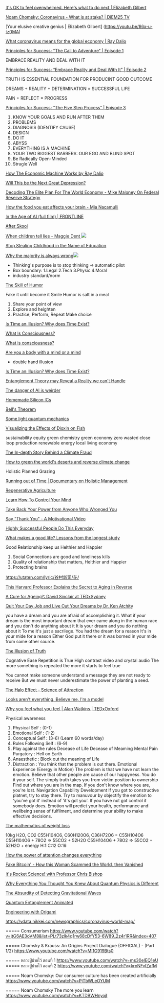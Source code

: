 
[It's OK to feel overwhelmed. Here's what to do next | Elizabeth Gilbert](https://www.youtube.com/watch?v=oNBvC25bxQU)

[Noam Chomsky: Coronavirus - What is at stake? | DiEM25 TV](https://www.youtube.com/watch?v=t-N3In2rLI4)

[Your elusive creative genius | Elizabeth Gilbert]
(https://youtu.be/86x-u-tz0MA)

[What coronavirus means for the global economy | Ray Dalio](https://www.youtube.com/watch?v=yrxYhv2O3wU)

[Principles for Success: "The Call to Adventure" | Episode 1](https://www.youtube.com/watch?v=dKz095P7LdU&list=PLykIL_1_MFWkWDDgvdZ6L7rsvKCKl-39j)

EMBRACE REALITY AND DEAL WITH IT

[Principles for Success: “Embrace Reality and Deal With It” | Episode 2](https://www.youtube.com/watch?v=Tfrrubw7pcE&list=PLykIL_1_MFWkWDDgvdZ6L7rsvKCKl-39j&index=2)

TRUTH IS ESSENTIAL FOUNDATION FOR PRODUCINT GOOD OUTCOME

DREAMS + REALITY + DETERMINATION = SUCCESSFUL LIFE

PAIN + REFLECT = PROGRESS

[Principles for Success: “The Five Step Process” | Episode 3](https://www.youtube.com/watch?v=ryD8lfSEGio)

1. KNOW YOUR GOALS AND RUN AFTER THEM
1. PROBLEMS 
1. DIAGNOSIS (IDENTIFY CAUSE)
1. DESIGN
1. DO IT
1. ABYSS
1. EVERYTHING IS A MACHINE
1. YOUR TWO BIGGEST BARRERS: OUR EGO AND BLIND SPOT
1. Be Radically Open-Minded
1. Strugle Well

[How The Economic Machine Works by Ray Dalio](https://www.youtube.com/watch?v=PHe0bXAIuk0)

[Will This be the Next Great Depression?](https://www.youtube.com/watch?v=jQ_Z-wZK5ps)

[Decoding The Elite Plan For The World Economy - Mike Maloney On Federal Reserve Strategy](https://www.youtube.com/watch?v=Q3BjMUd391c)

[How the food you eat affects your brain - Mia Nacamulli](https://www.youtube.com/watch?v=xyQY8a-ng6g)

[In the Age of AI (full film) | FRONTLINE](https://www.youtube.com/watch?v=5dZ_lvDgevk)

[After Skool](https://www.youtube.com/channel/UC1KmNKYC1l0stjctkGswl6g)

[When children tell lies - Maggie Dent
![](https://img.youtube.com/vi/ilaVIbo3ELE/2.jpg)](https://www.youtube.com/watch?v=ilaVIbo3ELE)

[Stop Stealing Childhood in the Name of Education](https://www.youtube.com/watch?v=r86LVLFnDNM)

[Why the majority is always wrong![](https://img.youtube.com/vi/VNGFep6rncY/2.jpg)](https://www.youtube.com/watch?v=VNGFep6rncY&t=542s)

- Thinking's purpose is to stop thinking => automatic pilot
- Box boundary: 1.Legal 2.Tech 3.Physic 4.Moral
- industry standard/norm

[The Skill of Humor](https://www.youtube.com/watch?v=MdZAMSyn_As)

Fake it until become it
Smile
Humor is salt in a meal
1. Share your point of view
2. Explore and heighten
3. Practice, Perform, Repeat
Make choice

[Is Time an Illusion? Why does Time Exist?](https://www.youtube.com/watch?v=7cJO3sHm7-s)

[What Is Consciousness?](https://www.youtube.com/watch?v=qjfaoe847qQ)

[What is consciousness?](https://www.youtube.com/watch?v=MASBIB7zPo4)

[Are you a body with a mind or a mind ](https://www.youtube.com/watch?v=ILDy6kYU-xQ&list=PLJicmE8fK0EiQLKEhNM8qJL8ExHwQZh_0)
- double hand illusion

[Is Time an Illusion? Why does Time Exist?](https://www.youtube.com/watch?v=7cJO3sHm7-s)

[Entanglement Theory may Reveal a Reality we can't Handle](https://www.youtube.com/watch?v=OefsPBDOcFE)

[The danger of AI is weirder](https://www.youtube.com/watch?time_continue=7&v=OhCzX0iLnOc&feature=emb_logo)

[Homemade Silicon ICs](https://www.youtube.com/watch?v=XrEC2LGGXn0&feature=emb_logo)

[Bell's Theorem](https://www.youtube.com/watch?time_continue=1&v=zcqZHYo7ONs&feature=emb_logo)

[Some light quantum mechanics](https://www.youtube.com/watch?v=MzRCDLre1b4)

[Visualizing the Effects of Dioxin on Fish](https://www.youtube.com/watch?v=ieXOYSy2NEw)

sustainability
equity
green chemistry
green economy
zero wasted
close loop production
renewable energy
local living economy

[The In-depth Story Behind a Climate Fraud](https://www.youtube.com/watch?v=ewJ6TI8ccAw)

[How to green the world's deserts and reverse climate change](https://www.youtube.com/watch?v=vpTHi7O66pI)

Holistic Planned Grazing

[Running out of Time | Documentary on Holistic Management](https://www.youtube.com/watch?v=q7pI7IYaJLI)

[Regenerative Agriculture](https://www.youtube.com/playlist?list=PLRLvOlmv3cRbZ1-n8wBv1Hptm-G0vGZ_Q)

[Learn How To Control Your Mind](https://www.youtube.com/watch?v=v7KQsS2kLM4)

[Take Back Your Power from Anyone Who Wronged You](https://www.youtube.com/watch?v=cQ7ITHQav6s&list=PLJQrUSvEtfTheeqrqRY0Nr4A_mSu2YYbb&index=3)

[Say "Thank You" - A Motivational Video](https://www.youtube.com/watch?v=7uzynHWxn5Q&list=PLJQrUSvEtfTheeqrqRY0Nr4A_mSu2YYbb&index=1)

[Highly Successful People Do This Everyday ](https://www.youtube.com/watch?v=PS3ru_hsKIY)

[What makes a good life? Lessons from the longest study](https://www.youtube.com/watch?v=8KkKuTCFvzI&t=2s)

Good Relationship keep us Helthier and Happier
1. Social Connections are good and loneliness kills
2. Quality of relationship that matters, Helthier and Happier
3. Protecting brains

https://utaten.com/lyric/谷村新司/花/

[This Harvard Professor Explains the Secret to Aging in Reverse](https://www.youtube.com/watch?v=IEz1P4i1P7s)

[A Cure for Ageing?: David Sinclair at TEDxSydney](https://www.youtube.com/watch?v=vCCdmGKtxPA)

[Quit Your Day Job and Live Out Your Dreams by Dr. Ken Atchity](https://www.youtube.com/watch?v=y7yr-za_Meo)

you have a dream and you are afraid of accomplishing it.
What if your dream is the most important dream that ever came along in the human race
and you don't do anything about it
It is your dream and you do nothing about it
To me it's just a sacrilege.
You had the dream for a reason
It's in your mide for a reason
Either God put it there or it was borned in your mide from some other source.


[The Illusion of Truth](https://www.youtube.com/watch?v=cebFWOlx848)

Cognative Ease
Repetition is True
High contrast video and crystal audio
The more something is repeated the more it starts to feel true


You cannot make someone understand a message they are not ready to receive
But we must never underestimate the power of planting a seed.

[The Halo Effect - Science of Attraction](https://www.youtube.com/watch?v=ZuometYfMTk)

[Looks aren't everything. Believe me, I'm a model](https://www.youtube.com/watch?v=KM4Xe6Dlp0Y)

[Why you feel what you feel | Alan Watkins | TEDxOxford](https://www.youtube.com/watch?v=h-rRgpPbR5w)

Physical awareness
1. Physical Self : (0-1)
2. Emotional Self : (1-2)
3. Conceptual Self : (3-6) (Learn 60 words/day)
4. Rules Following Self : (6-9)
5. Play against the rules
Decease of Life
Decease of Meaming
Mental Pain
Purgatory : Hell on Earth
1. Anaesthetic : Block out the meaning of Life
2. Distraction : 
You think that the problem is out there.
Emotional Experience (Energy in Motion)
The problem is that we have not learn the emotion.
Believe that other people are cause of our happyness.
You do it your self.
The simply truth takes you from victim position to ownership
Find out where you are in the map.
If you don't know where you are, you're lost.
Navigation Capability Development
If you got to constructive platnet, try to stay there.
Try to manuvour by objectify the emotion
to 'you've got it' instead of 'it's got you'.
If you have not got control it somebody does.
Emotion will predict your health, performance and wellbeing
sense of fulfilment, 
and determine your ability to make effective decisions.

[The mathematics of weight loss](https://www.youtube.com/watch?v=vuIlsN32WaE&t=760s)

10kg 
H2O, CO2
C55H104O6, C60H120O6, C36H72O6 = C55H104O6
C55H104O6 + 78O2 => 55CO2 + 52H2O
C55H104O6 + 78O2 => 55CO2 + 52H2O + energy
H:1 C:12 O:16

[How the power of attention changes everything](https://www.youtube.com/watch?v=vfvD_jt9R-s)

[Fake Bitcoin' - How this Woman Scammed the World, then Vanished](https://www.youtube.com/watch?v=64xcgvEJ3Ys)

[It's Rocket Science! with Professor Chris Bishop](https://www.youtube.com/watch?v=HESOat2iPzU)

[Why Everything You Thought You Knew About Quantum Physics is Different](https://www.youtube.com/watch?v=q7v5NtV8v6I)

[The Absurdity of Detecting Gravitational Waves](https://www.youtube.com/watch?v=iphcyNWFD10)

[Quantum Entanglement Animated](https://www.youtube.com/watch?v=1zD1U1sIPQ4)

[Engineering with Origami](https://www.youtube.com/watch?v=ThwuT3_AG6w)

https://vdata.nikkei.com/newsgraphics/coronavirus-world-map/

===== Consumerism
https://www.youtube.com/watch?v=jtG6AE3oVM8&list=PLt73zlk4q1rw68cDfY53-6W89_2z4r1RR&index=407

===== Chomsky & Krauss: An Origins Project Dialogue (OFFICIAL) - (Part 1/2)
https://www.youtube.com/watch?v=Ml1G919Bts0

===== หลวงปู่ฝากไว้ ตอนที่ 1
https://www.youtube.com/watch?v=ms30eIEQ1eU
===== หลวงปู่ฝากไว้ ตอนที่ 2
https://www.youtube.com/watch?v=krxNFvIZafM

===== Noam Chomsky: Our consumer culture has been created artificially
https://www.youtube.com/watch?v=PjTbWLeOYUM

===== Noam Chomsky The more you learn
https://www.youtube.com/watch?v=KTDBWHnyojI


